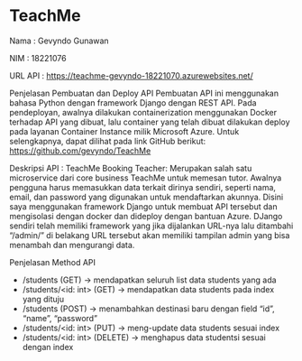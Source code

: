 # TeachMe
Nama : Gevyndo Gunawan 

NIM : 18221076 

URL API : https://teachme-gevyndo-18221070.azurewebsites.net/

Penjelasan Pembuatan dan Deploy API
Pembuatan API ini menggunakan bahasa Python dengan framework Django dengan REST API. Pada pendeployan, awalnya dilakukan containerization menggunakan Docker terhadap API yang dibuat, lalu container yang telah dibuat dilakukan deploy pada layanan Container Instance milik Microsoft Azure. 
Untuk selengkapnya, dapat dilihat pada link GitHub berikut:
https://github.com/gevyndo/TeachMe

Deskripsi API : 
TeachMe Booking Teacher: Merupakan salah satu microservice dari core business TeachMe untuk memesan tutor. Awalnya pengguna harus memasukkan data terkait dirinya sendiri, seperti nama, email, dan password yang digunakan untuk mendaftarkan akunnya.
Disini saya menggunakan framework Django untuk membuat API tersebut dan mengisolasi dengan docker dan dideploy dengan bantuan Azure. DJango sendiri telah memiliki framework yang jika dijalankan URL-nya lalu ditambahi “/admin/” di belakang URL tersebut akan memiliki tampilan admin yang bisa menambah dan mengurangi data.

Penjelasan Method API 
- /students (GET) → mendapatkan seluruh list data students yang ada
- /students/<id: int> (GET) → mendapatkan data students pada index yang dituju
- /students (POST) → menambahkan destinasi baru dengan field “id”, “name”, “password”
- /students/<id: int> (PUT) → meng-update data students sesuai index
- /students/<id: int> (DELETE) → menghapus data studentsi sesuai dengan index

